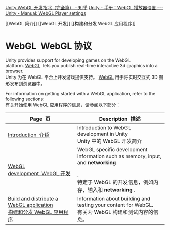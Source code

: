 [Unity WebGL 开发指北（完全篇） - 知乎](https://zhuanlan.zhihu.com/p/475307249)
[Unity - 手册：WebGL 播放器设置 --- Unity - Manual: WebGL Player settings](https://docs.unity3d.com/2022.3/Documentation/Manual/class-PlayerSettingsWebGL.html)


[[WebGL 简介]]
[[WebGL 开发]]
[[构建和分发 WebGL 应用程序]]

# WebGL  WebGL 协议
Unity provides support for developing games on the WebGL platform. [WebGL](https://www.khronos.org/webgl/)[](https://docs.unity3d.com/2022.3/Documentation/Manual/webgl-gettingstarted.html) [](https://docs.unity3d.com/2022.3/Documentation/Manual/Glossary.html#WebGL) lets you publish real-time interactive 3d graphics into a browser.  
Unity 为在 WebGL 平台上开发游戏提供支持。 [WebGL](https://www.khronos.org/webgl/) 用于将实时交互式 3D 图形发布到浏览器中。

For information on getting started with a WebGL application, refer to the following sections:  
有关开始使用 WebGL 应用程序的信息，请参阅以下部分：

| **Page  页**                                                                                                                                             | **Description  描述**                                                                                                                                                                                                                                                                                |
| ------------------------------------------------------------------------------------------------------------------------------------------------------- | -------------------------------------------------------------------------------------------------------------------------------------------------------------------------------------------------------------------------------------------------------------------------------------------------- |
| [Introduction  介绍](https://docs.unity3d.com/2022.3/Documentation/Manual/webgl-intro.html)                                                               | Introduction to WebGL development in Unity  <br>Unity 中的 WebGL 开发简介                                                                                                                                                                                                                                |
| [WebGL development  WebGL 开发](https://docs.unity3d.com/2022.3/Documentation/Manual/webgl-develop.html)                                                  | WebGL specific development information such as memory, input, and **networking**[](https://docs.unity3d.com/2022.3/Documentation/Manual/UNetOverview)  <br>  <br>[](https://docs.unity3d.com/2022.3/Documentation/Manual/Glossary.html#Networking).  <br>特定于 WebGL 的开发信息，例如内存、输入和 **networking** . |
| [Build and distribute a WebGL application  <br>构建和分发 WebGL 应用程序](https://docs.unity3d.com/2022.3/Documentation/Manual/webgl-building-distribution.html) | Information about building and testing your content for WebGL.  <br>有关为 WebGL 构建和测试内容的信息。                                                                                                                                                                                                          |